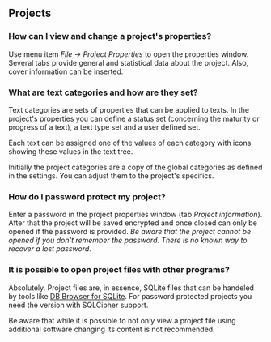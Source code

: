 ## Projects

### How can I view and change a project's properties?

Use menu item _File &rarr; Project Properties_ to open the properties window. Several tabs provide general and statistical data about the project. Also, cover information can be inserted.

### What are text categories and how are they set?

Text categories are sets of properties that can be applied to texts. In the project's properties you can define a status set (concerning the maturity or progress of a text), a text type set and a user defined set.

Each text can be assigned one of the values of each category with icons showing these values in the text tree.

Initially the project categories are a copy of the global categories as defined in the settings. You can adjust them to the project's specifics.

### How do I password protect my project?

Enter a password in the project properties window (tab _Project information_). After that the project will be saved encrypted and once closed can only be opened if the password is provided. _Be aware that the project cannot be opened if you don't remember the password. There is no known way to recover a lost password_.

### It is possible to open project files with other programs?

Absolutely. Project files are, in essence, SQLite files that can be handeled by tools like [DB Browser for SQLite](https://sqlitebrowser.org/). For password protected projects you need the version with SQLCipher support.

Be aware that while it is possible to not only view a project file using additional software changing its content is not recommended.
